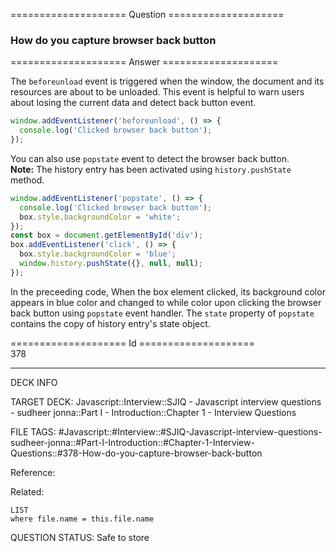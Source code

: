 ==================== Question ====================  

### How do you capture browser back button  

==================== Answer ====================  

The `beforeunload` event is triggered when the window, the document and its
resources are about to be unloaded. This event is helpful to warn users about
losing the current data and detect back button event.

```javascript
window.addEventListener('beforeunload', () => {
  console.log('Clicked browser back button');
});
```

You can also use `popstate` event to detect the browser back button.  
**Note:** The history entry has been activated using `history.pushState` method.

```javascript
window.addEventListener('popstate', () => {
  console.log('Clicked browser back button');
  box.style.backgroundColor = 'white';
});
const box = document.getElementById('div');
box.addEventListener('click', () => {
  box.style.backgroundColor = 'blue';
  window.history.pushState({}, null, null);
});
```

In the preceeding code, When the box element clicked, its background color
appears in blue color and changed to while color upon clicking the browser back
button using `popstate` event handler. The `state` property of `popstate`
contains the copy of history entry's state object.

==================== Id ====================  
378

---

DECK INFO

TARGET DECK: Javascript::Interview::SJIQ - Javascript interview questions - sudheer jonna::Part I - Introduction::Chapter 1 - Interview Questions

FILE TAGS: #Javascript::#Interview::#SJIQ-Javascript-interview-questions-sudheer-jonna::#Part-I-Introduction::#Chapter-1-Interview-Questions::#378-How-do-you-capture-browser-back-button

Reference:

Related:

```dataview
LIST
where file.name = this.file.name
```

QUESTION STATUS: Safe to store

